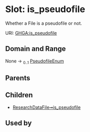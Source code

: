 
# Slot: is_pseudofile


Whether a File is a pseudofile or not.

URI: [GHGA:is_pseudofile](https://w3id.org/GHGA/is_pseudofile)


## Domain and Range

None &#8594;  <sub>0..1</sub> [PseudofileEnum](PseudofileEnum.md)

## Parents


## Children

 *  [ResearchDataFile➞is_pseudofile](ResearchDataFile_is_pseudofile.md)

## Used by

